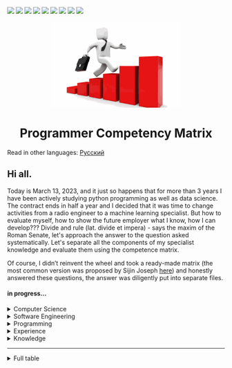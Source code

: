 <p>
  <img  src="https://img.shields.io/github/stars/BEPb/Programmer_Competency_Matrix" />
  <img src="https://img.shields.io/github/contributors/BEPb/Programmer_Competency_Matrix" />
  <img src="https://img.shields.io/github/last-commit/BEPb/Programmer_Competency_Matrix" />
  <img src="https://visitor-badge.laobi.icu/badge?page_id=BEPb.Programmer_Competency_Matrix" />
  <img src="https://img.shields.io/github/languages/count/BEPb/Programmer_Competency_Matrix" />
  <img src="https://img.shields.io/github/languages/top/BEPb/Programmer_Competency_Matrix" />
  <img src="https://img.shields.io/badge/license-MIT-blue.svg?color=f64152" />
  <img  src="https://img.shields.io/github/issues/BEPb/Programmer_Competency_Matrix" />
  <img  src="https://img.shields.io/github/issues-pr/BEPb/Programmer_Competency_Matrix" />
</p>
<div align="center">


<img src="./art/logo.png" alt="Bot logo" width="300" height="200">


# Programmer Competency Matrix

</div>

Read in other languages: [Русский](README.ru.md)

## Hi all. 
Today is March 13, 2023, and it just so happens that for more than 3 years I have been actively studying python 
programming as well as data science. The contract ends in half a year and I decided that it was time to change 
activities from a radio engineer to a machine learning specialist. But how to evaluate myself, how to show the 
future employer what I know, how I can develop??? Divide and rule (lat. divide et impera) - says the maxim of the 
Roman Senate, let's approach the answer to the question asked systematically. Let's separate all the components of 
my specialist knowledge and evaluate them using the competence matrix.

Of course, I didn’t reinvent the wheel and took a ready-made matrix (the most common version was proposed by Sijin 
Joseph [here](https://sijinjoseph.netlify.app/programmer-competency-matrix/)) and honestly answered these questions, 
the answer was diligently put into separate files.

#### in progress...


<details>
           <summary>Computer Science</summary>
           <p>in progress...</p>
            

| 	                                     | Level 0                                                      | 	Level 1	                                                                                                        | Level 2	                                                                                                                                                                                                                            | Level 3                                                                                                                                                       |
|---------------------------------------|--------------------------------------------------------------|------------------------------------------------------------------------------------------------------------------|-------------------------------------------------------------------------------------------------------------------------------------------------------------------------------------------------------------------------------------|---------------------------------------------------------------------------------------------------------------------------------------------------------------|
| :black_square_button:  Data structures	 | :white_check_mark: Doesn’t know the difference between Array and Linked List | 	:white_check_mark: Able to explain and use Arrays, LinkedLists, Dictionaries etc in practical programming tasks | :white_check_mark: Knows space and time tradeoffs of the basic data structures, Arrays vs LinkedLists, Able to explain how hashtables can be implemented and can handle collisions, Priority queues and ways to implement them etc. | :white_check_mark: Knowledge of advanced data structures like B-trees, binomial and fibonacci heaps, AVL/Red Black trees, Splay Trees, Skip Lists, tries etc. |


- [ ] uncompleted
- [x] completed

</details>
<details>
           <summary>Software Engineering</summary>
            in progress...
</details>
<details>
           <summary>Programming</summary>
            in progress...
</details>
<details>
           <summary>Experience</summary>
            in progress...
</details>

<details>
           <summary>Knowledge</summary>
            in progress...
                <details>
                           <summary>temppp</summary>
                            in progress...
                </details>
</details>









---

<details>
           <summary>Full table</summary>
           <p>
<!--   my-table -->
<table width="100%">

<thead>
    <tr>
    <th><h4>Computer Science</h4></th>
    <th></th>
    <th></th>
    <th></th>
    <th></th>
    <th></th></tr>
</thead>

<tbody>
<tr>
    <td></td>
    <td> (Level 0)</td>
    <td> (Level 1)</td>
    <td> (Level 2)</td>
    <td> (Level 3)</td>
    <td>Comments</td>
</tr>

<tr>
    <td>data structures</td>
    <td background="green">Doesn’t know the difference between Array and LinkedList</td>
    <td>Able to explain and use Arrays, LinkedLists, Dictionaries etc in practical programming tasks</td>
    <td>Knows space and time tradeoffs of the basic data structures, Arrays vs LinkedLists, Able to explain
    how hashtables can be implemented and can handle collisions, Priority queues and ways to implement them etc.
    </td>
    <td>Knowledge of advanced data structures like B-trees, binomial and fibonacci heaps, AVL/Red Black trees,
    Splay Trees, Skip Lists, tries etc.</td>
    <td></td>
</tr>

<tr>
    <td>algorithms</td>
<td>Unable to find the average of numbers in an array (It’s hard to believe but I’ve interviewed such candidates)</td>
<td>Basic sorting, searching and data structure traversal and retrieval algorithms</td>
<td>Tree, Graph, simple greedy and divide and conquer
algorithms, is able to understand the relevance of the levels of this matrix.</td>
<td>Able to recognize and code
dynamic programming solutions, good knowledge of graph algorithms, good knowledge of numerical computation
algorithms, able to identify NP problems etc.</td>
<td></td>
</tr>

<tr><>
    <td>systems programming</td>
    <td>Doesn’t know
        what a compiler, linker or interpreter is
    </td>
    <td>Basic understanding of compilers, linker and interpreters.
        Understands what assembly code is and how things work at the hardware level. Some knowledge of virtual memory
        and
        paging.
    </td>
    <td>Understands kernel mode vs. user mode, multi-threading, synchronization primitives and how they’re
        implemented, able to read assembly code. Understands how networks work, understanding of network protocols and
        socket level programming.
    </td>
    <td>Understands the entire programming stack, hardware (CPU + Memory + Cache +
        Interrupts + microcode), binary code, assembly, static and dynamic linking, compilation, interpretation, JIT
        compilation, garbage collection, heap, stack, memory addressing…
    </td>
    <td></td></tr>
<tr>
    <td><h4>Software
        Engineering</h4></td>
    <td></td>
    <td></td>
    <td></td>
    <td></td>
    <td></td>
</tr>
<tr>
    <td></td>
    <td>2n (Level 0)</td>
    <td>n2
        (Level 1)
    </td>
    <td>n (Level 2)</td>
    <td>log(n) (Level 3)</td>
    <td>Comments</td>
</tr>
<tr>
    <td>source code version
        control
    </td>
    <td>Folder backups by date</td>
    <td>VSS and beginning CVS/SVN user</td>
    <td>Proficient in using CVS and
        SVN features. Knows how to branch and merge, use patches setup repository properties etc.
    </td>
    <td>Knowledge of
        distributed VCS systems. Has tried out Bzr/Mercurial/Darcs/Git
    </td>
    <td></td>
</tr>
<tr>
    <td>build
        automation
    </td>
    <td>Only knows how to build from IDE</td>
    <td>Knows how to build the system from the command
        line
    </td>
    <td>Can setup a script to build the basic system</td>
    <td>Can setup a script to build the system and also
        documentation, installers, generate release notes and tag the code in source
        control
    </td>
    <td></td>
</tr>
<tr>
    <td>automated testing</td>
    <td>Thinks that all testing is the job of the
        tester
    </td>
    <td>Has written automated unit tests and comes up with good unit test cases for the code that is being
        written
    </td>
    <td>Has written code in TDD manner</td>
    <td>Understands and is able to setup automated functional,
        load/performance and UI tests
    </td>
    <td></td>
</tr>
<tr>
    <td><h4>Programming</h4></td>
    <td></td>
    <td></td>
    <td></td>
    <td></td
    >
    <td></td>
</tr>
<tr>
    <td></td>
    <td>2n (Level 0)</td>
    <td>n2 (Level 1)</td>
    <td>n (Level 2)</td>
    <td>log(n) (Level 3)
    </td>
    <td>Comments</td>
</tr>
<tr>
    <td>problem decomposition</td>
    <td>Only straight line code with copy paste for
        reuse
    </td>
    <td>Able to break up problem into multiple functions</td>
    <td>Able to come up with reusable
        functions/objects that solve the overall problem
    </td>
    <td>Use of appropriate data structures and algorithms and comes
        up with generic/object-oriented code that encapsulate aspects of the problem that are subject to change.
    </td>
    <td></td>
</tr>
<tr>
    <td>systems decomposition</td>
    <td>Not able to think above the level of a single
        file/class
    </td>
    <td>Able to break up problem space and design solution as long as it is within the same
        platform/technology
    </td>
    <td>Able to design systems that span multiple technologies/platforms.</td>
    <td>Able to
        visualize and design complex systems with multiple product lines and integrations with external systems. Also
        should
        be able to design operations support systems like monitoring, reporting, fail overs etc.
    </td>
    <td></td>
</tr>
<tr>
    <td>communication</td>
    <td>Cannot express thoughts/ideas to peers. Poor spelling and grammar.
    </td>
    <td>Peers can understand what is being said. Good spelling and grammar.</td>
    <td>Is able to effectively
        communicate with peers
    </td>
    <td>Able to understand and communicate thoughts/design/ideas/specs in a unambiguous
        manner and adjusts communication as per the context
    </td>
    <td>This is an often under rated but very critical criteria
        for judging a programmer. With the increase in outsourcing of programming tasks to places where English is not
        the
        native tongue this issue has become more prominent. I know of several projects that failed because the
        programmers
        could not understand what the intent of the communication was.
    </td>
</tr>
<tr>
    <td>code organization within a
        file
    </td>
    <td>no evidence of organization within a file</td>
    <td>Methods are grouped logically or by
        accessibility
    </td>
    <td>Code is grouped into regions and well commented with references to other source
        files
    </td>
    <td>File has license header, summary, well commented, consistent white space usage. The file should look
        beautiful.
    </td>
    <td></td>
</tr>
<tr>
    <td>code organization across files</td>
    <td>No thought given to organizing code
        across files
    </td>
    <td>Related files are grouped into a folder</td>
    <td>Each physical file has a unique purpose, for e.
        g. one class definition, one feature implementation etc.
    </td>
    <td>Code organization at a physical level closely
        matches design and looking at file names and folder distribution provides insights into
        design
    </td>
    <td></td>
</tr>
<tr>
    <td>source tree organization</td>
    <td>Everything in one folder</td>
    <td>Basic separation
        of code into logical folders.
    </td>
    <td>No circular dependencies, binaries, libs, docs, builds, third-party code all
        organized into appropriate folders
    </td>
    <td>Physical layout of source tree matches logical hierarchy and organization.
        The directory names and organization provide insights into the design of the system.
    </td>
    <td>The difference between
        this and the previous item is in the scale of organization, source tree organization relates to the entire set
        of
        artifacts that define the system.
    </td>
</tr>
<tr>
    <td>code readability</td>
    <td>Mono-syllable names</td>
    <td>Good names
        for files, variables classes, methods etc.
    </td>
    <td>No long functions, comments explaining unusual code, bug fixes,
        code assumptions
    </td>
    <td>Code assumptions are verified using asserts, code flows naturally – no deep nesting of
        conditionals or methods
    </td>
    <td></td>
</tr>
<tr>
    <td>defensive coding</td>
    <td>Doesn’t understand the
        concept
    </td>
    <td>Checks all arguments and asserts critical assumptions in code</td>
    <td>Makes sure to check return
        values and check for exceptions around code that can fail.
    </td>
    <td>Has his own library to help with defensive coding,
        writes unit tests that simulate faults
    </td>
    <td></td>
</tr>
<tr>
    <td>error handling</td>
    <td>Only codes the happy
        case
    </td>
    <td>Basic error handling around code that can throw exceptions/generate errors</td>
    <td>Ensures that
        error/exceptions leave program in good state, resources, connections and memory is all cleaned up
        properly
    </td>
    <td>Codes to detect possible exception before, maintain consistent exception handling strategy in all
        layers of code, come up with guidelines on exception handling for entire system.
    </td>
    <td></td>
</tr>
<tr>
    <td>IDE</td>
    <td>Mostly uses IDE for text editing</td>
    <td>Knows their way around the interface,
        able to effectively use the IDE using menus.
    </td>
    <td>Knows keyboard shortcuts for most used operations.</td>
    <td>Has
        written custom macros
    </td>
    <td></td>
</tr>
<tr>
    <td>API</td>
    <td>Needs to look up the documentation
        frequently
    </td>
    <td>Has the most frequently used APIs in memory</td>
    <td>Vast and In-depth knowledge of the
        API
    </td>
    <td>Has written libraries that sit on top of the API to simplify frequently used tasks and to fill in gaps
        in the API
    </td>
    <td>E.g. of API can be Java library, .net framework or the custom API for the
        application
    </td>
</tr>
<tr>
    <td>frameworks</td>
    <td>Has not used any framework outside of the core platform</td>
    <td>Has
        heard about but not used the popular frameworks available for the platform.
    </td>
    <td>Has used more than one framework
        in a professional capacity and is well-versed with the idioms of the frameworks.
    </td>
    <td>Author of
        framework
    </td>
    <td></td>
</tr>
<tr>
    <td>requirements</td>
    <td>Takes the given requirements and codes to spec</td>
    <td>Come
        up with questions regarding missed cases in the spec
    </td>
    <td>Understand complete picture and come up with entire
        areas that need to be speced
    </td>
    <td>Able to suggest better alternatives and flows to given requirements based on
        experience
    </td>
    <td></td>
</tr>
<tr>
    <td>scripting</td>
    <td>No knowledge of scripting tools</td>
    <td>Batch files/shell
        scripts
    </td>
    <td>Perl/Python/Ruby/VBScript/Powershell</td>
    <td>Has written and published reusable
        code
    </td>
    <td></td>
</tr>
<tr>
    <td>database</td>
    <td>Thinks that Excel is a database</td>
    <td>Knows basic database
        concepts, normalization, ACID, transactions and can write simple selects
    </td>
    <td>Able to design good and normalized
        database schemas keeping in mind the queries that’ll have to be run, proficient in use of views, stored
        procedures,
        triggers and user defined types. Knows difference between clustered and non-clustered indexes. Proficient in use
        of
        ORM tools.
    </td>
    <td>Can do basic database administration, performance optimization, index optimization, write
        advanced select queries, able to replace cursor usage with relational sql, understands how data is stored
        internally,
        understands how indexes are stored internally, understands how databases can be mirrored, replicated etc.
        Understands how the two phase commit works.
    </td>
    <td></td>
</tr>
<tr>
    <td><h4>Experience</h4></td>
    <td></td>
    <td></td>
    <td
    ></td>
    <td></td>
    <td></td>
</tr>
<tr>
    <td></td>
    <td>2n (Level 0)</td>
    <td>n2 (Level 1)</td>
    <td>n (Level 2)</td>
    <td>log(n)
        (Level 3)
    </td>
    <td>Comments</td>
</tr>
<tr>
    <td>languages with professional experience</td>
    <td>Imperative or Object
        Oriented
    </td>
    <td>Imperative, Object-Oriented and declarative (SQL), added bonus if they understand static vs dynamic
        typing, weak vs strong typing and static inferred types
    </td>
    <td>Functional, added bonus if they understand lazy
        evaluation, currying, continuations
    </td>
    <td>Concurrent (Erlang, Oz) and Logic (Prolog)
    </td>
    <td></td>
</tr>
<tr>
    <td>platforms with professional
        experience
    </td>
    <td>1</td>
    <td>2-3</td>
    <td>4-5</td>
    <td>6+</td>
    <td></td>
</tr>
<tr>
    <td>years of professional
        experience
    </td>
    <td>1</td>
    <td>2-5</td>
    <td>6-9</td>
    <td>10+</td>
    <td></td>
</tr>
<tr>
    <td>domain knowledge</td>
    <td>No
        knowledge of the domain
    </td>
    <td>Has worked on at least one product in the domain.</td>
    <td>Has worked on multiple
        products in the same domain.
    </td>
    <td>Domain expert. Has designed and implemented several products/solutions in the
        domain. Well versed with standard terms, protocols used in the domain.
    </td>
    <td></td>
</tr>
<tr>
    <td><h4>Knowledge</h4></td>
    <td></td>
    <td></td>
    <td></td>
    <td></td>
    <td></td>
</tr>
<tr>
    <td>tool
        knowledge
    </td>
    <td>Limited to primary IDE (VS.Net, Eclipse etc.)</td>
    <td>Knows about some alternatives to popular and
        standard tools.
    </td>
    <td>Good knowledge of editors, debuggers, IDEs, open source alternatives etc. etc. For e.g.
        someone who knows most of the tools from Scott Hanselman’s power tools list. Has used ORM tools.
    </td>
    <td>Has
        actually written tools and scripts, added bonus if they’ve been published.
    </td>
    <td></td>
</tr>
<tr>
    <td>languages
        exposed to
    </td>
    <td>Imperative or Object Oriented</td>
    <td>Imperative, Object-Oriented and declarative (SQL), added
        bonus if they understand static vs dynamic typing, weak vs strong typing and static inferred
        types
    </td>
    <td>Functional, added bonus if they understand lazy evaluation, currying, continuations</td>
    <td>Concurrent
        (Erlang, Oz) and Logic (Prolog)
    </td>
    <td></td>
</tr>
<tr>
    <td>codebase knowledge</td>
    <td>Has never looked at the
        codebase
    </td>
    <td>Basic knowledge of the code layout and how to build the system</td>
    <td>Good working knowledge of
        code base, has implemented several bug fixes and maybe some small features.
    </td>
    <td>Has implemented multiple big
        features in the codebase and can easily visualize the changes required for most features or bug fixes.
    </td>
    <td></td>
</tr>
<tr>
    <td>knowledge of upcoming technologies</td>
    <td>Has not heard of the upcoming
        technologies
    </td>
    <td>Has heard of upcoming technologies in the field</td>
    <td>Has downloaded the alpha
        preview/CTP/beta and read some articles/manuals
    </td>
    <td>Has played with the previews and has actually built
        something with it and as a bonus shared that with everyone else
    </td>
    <td></td>
</tr>
<tr>
    <td>platform
        internals
    </td>
    <td>Zero knowledge of platform internals</td>
    <td>Has basic knowledge of how the platform works
        internally
    </td>
    <td>Deep knowledge of platform internals and can visualize how the platform takes the program and
        converts it into executable code.
    </td>
    <td>Has written tools to enhance or provide information on platform internals.
        For e.g. disassemblers, decompilers, debuggers etc.
    </td>
    <td></td>
</tr>
<tr>
    <td>books</td>
    <td>Unleashed series, 21
        days series, 24 hour series, dummies series…
    </td>
    <td>Code Complete, Don’t Make me Think, Mastering Regular
        Expressions
    </td>
    <td>Design Patterns, Peopleware, Programming Pearls, Algorithm Design Manual, Pragmatic Programmer,
        Mythical Man month
    </td>
    <td>Structure and Interpretation of Computer Programs, Concepts Techniques, Models of
        Computer Programming, Art of Computer Programming, Database systems , by C. J Date, Thinking Forth, Little
        Schemer
    </td>
    <td></td>
</tr>
<tr>
    <td>blogs</td>
    <td>Has heard of them but never got the time.</td>
    <td>Reads
        tech/programming/software engineering blogs and listens to podcasts regularly.
    </td>
    <td>Maintains a link blog with
        some collection of useful articles and tools that he/she has collected
    </td>
    <td>Maintains a blog in which personal
        insights and thoughts on programming are shared
    </td>
    <td></td>
</tr>
</tbody>
</table>
</p>
         </details>





